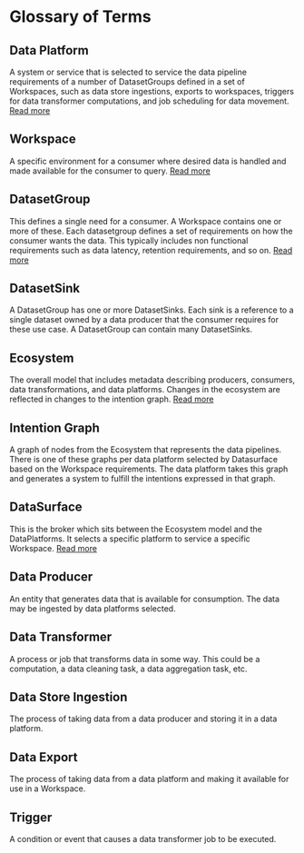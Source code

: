 # Glossary of Terms

## Data Platform

A system or service that is selected to service the data pipeline requirements of a number of DatasetGroups defined in a set of Workspaces, such as data store ingestions, exports to workspaces, triggers for data transformer computations, and job scheduling for data movement. [Read more](DataPlatform.md)

## Workspace

A specific environment for a consumer where desired data is handled and made available for the consumer to query. [Read more](Workspaces.md)

## DatasetGroup

This defines a single need for a consumer. A Workspace contains one or more of these. Each datasetgroup defines a set of requirements on how the consumer wants the data. This typically includes non functional requirements such as data latency, retention requirements, and so on. [Read more](Workspaces.md)

## DatasetSink

A DatasetGroup has one or more DatasetSinks. Each sink is a reference to a single dataset owned by a data producer that the consumer requires for these use case. A DatasetGroup can contain many DatasetSinks.

## Ecosystem

The overall model that includes metadata describing producers, consumers, data transformations, and data platforms. Changes in the ecosystem are reflected in changes to the intention graph. [Read more](Ecosystem.md)

## Intention Graph

A graph of nodes from the Ecosystem that represents the data pipelines. There is one of these graphs per data platform selected by Datasurface based on the Workspace requirements. The data platform takes this graph and generates a system to fulfill the intentions expressed in that graph.

## DataSurface

This is the broker which sits between the Ecosystem model and the DataPlatforms. It selects a specific platform to service a specific Workspace. [Read more](Ecosystem.md)

## Data Producer

An entity that generates data that is available for consumption. The data may be ingested by data platforms selected.

## Data Transformer

A process or job that transforms data in some way. This could be a computation, a data cleaning task, a data aggregation task, etc.

## Data Store Ingestion

The process of taking data from a data producer and storing it in a data platform.

## Data Export

The process of taking data from a data platform and making it available for use in a Workspace.

## Trigger

A condition or event that causes a data transformer job to be executed.
